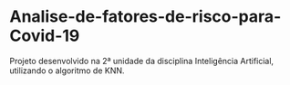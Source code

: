 # Analise-de-fatores-de-risco-para-Covid-19
Projeto desenvolvido na 2ª unidade da disciplina Inteligência Artificial, utilizando o algoritmo de KNN.
